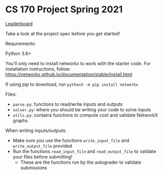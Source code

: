 # CS 170 Project Spring 2021

[Leaderboard](https://shadaj.github.io/real-number-one-leaderboard/)

Take a look at the project spec before you get started!

Requirements:

Python 3.6+

You'll only need to install networkx to work with the starter code. For installation instructions, follow: https://networkx.github.io/documentation/stable/install.html

If using pip to download, run `python3 -m pip install networkx`


Files:
- `parse.py`: functions to read/write inputs and outputs
- `solver.py`: where you should be writing your code to solve inputs
- `utils.py`: contains functions to compute cost and validate NetworkX graphs

When writing inputs/outputs:
- Make sure you use the functions `write_input_file` and `write_output_file` provided
- Run the functions `read_input_file` and `read_output_file` to validate your files before submitting!
  - These are the functions run by the autograder to validate submissions
